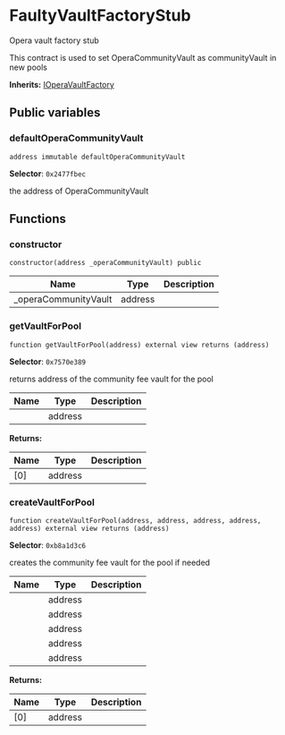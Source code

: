 

# FaultyVaultFactoryStub


Opera vault factory stub

This contract is used to set OperaCommunityVault as communityVault in new pools

**Inherits:** [IOperaVaultFactory](../interfaces/vault/IOperaVaultFactory.md)

## Public variables
### defaultOperaCommunityVault
```solidity
address immutable defaultOperaCommunityVault
```
**Selector**: `0x2477fbec`

the address of OperaCommunityVault



## Functions
### constructor

```solidity
constructor(address _operaCommunityVault) public
```



| Name | Type | Description |
| ---- | ---- | ----------- |
| _operaCommunityVault | address |  |

### getVaultForPool

```solidity
function getVaultForPool(address) external view returns (address)
```
**Selector**: `0x7570e389`

returns address of the community fee vault for the pool

| Name | Type | Description |
| ---- | ---- | ----------- |
|  | address |  |

**Returns:**

| Name | Type | Description |
| ---- | ---- | ----------- |
| [0] | address |  |

### createVaultForPool

```solidity
function createVaultForPool(address, address, address, address, address) external view returns (address)
```
**Selector**: `0xb8a1d3c6`

creates the community fee vault for the pool if needed

| Name | Type | Description |
| ---- | ---- | ----------- |
|  | address |  |
|  | address |  |
|  | address |  |
|  | address |  |
|  | address |  |

**Returns:**

| Name | Type | Description |
| ---- | ---- | ----------- |
| [0] | address |  |

